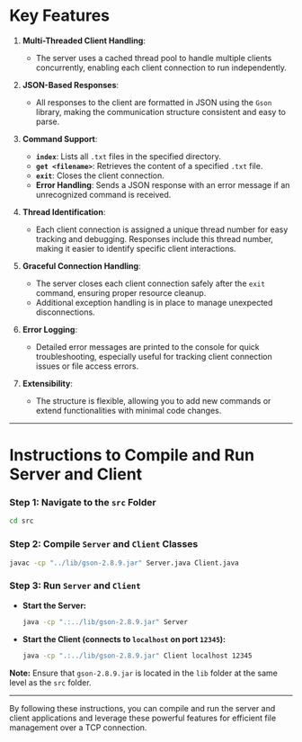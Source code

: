 
# Key Features

1. **Multi-Threaded Client Handling**:
   - The server uses a cached thread pool to handle multiple clients concurrently, enabling each client connection to run independently.

2. **JSON-Based Responses**:
   - All responses to the client are formatted in JSON using the `Gson` library, making the communication structure consistent and easy to parse.

3. **Command Support**:
   - **`index`**: Lists all `.txt` files in the specified directory.
   - **`get <filename>`**: Retrieves the content of a specified `.txt` file.
   - **`exit`**: Closes the client connection.
   - **Error Handling**: Sends a JSON response with an error message if an unrecognized command is received.

4. **Thread Identification**:
   - Each client connection is assigned a unique thread number for easy tracking and debugging. Responses include this thread number, making it easier to identify specific client interactions.

5. **Graceful Connection Handling**:
   - The server closes each client connection safely after the `exit` command, ensuring proper resource cleanup.
   - Additional exception handling is in place to manage unexpected disconnections.

6. **Error Logging**:
   - Detailed error messages are printed to the console for quick troubleshooting, especially useful for tracking client connection issues or file access errors.

7. **Extensibility**:
   - The structure is flexible, allowing you to add new commands or extend functionalities with minimal code changes.

---

# Instructions to Compile and Run Server and Client

### Step 1: Navigate to the `src` Folder

```bash
cd src
```

### Step 2: Compile `Server` and `Client` Classes

```bash
javac -cp "../lib/gson-2.8.9.jar" Server.java Client.java
```

### Step 3: Run `Server` and `Client`

- **Start the Server:**

  ```bash
  java -cp ".:../lib/gson-2.8.9.jar" Server
  ```

- **Start the Client (connects to `localhost` on port `12345`):**

  ```bash
  java -cp ".:../lib/gson-2.8.9.jar" Client localhost 12345
  ```

**Note:** Ensure that `gson-2.8.9.jar` is located in the `lib` folder at the same level as the `src` folder.

---

By following these instructions, you can compile and run the server and client applications and leverage these powerful features for efficient file management over a TCP connection.
